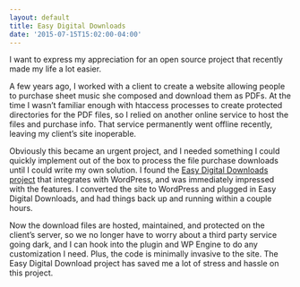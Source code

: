 ```yaml
---
layout: default
title: Easy Digital Downloads
date: '2015-07-15T15:02:00-04:00'
---
```

I want to express my appreciation for an open source project that recently made my life a lot easier.

A few years ago, I worked with a client to create a website allowing people to purchase sheet music she composed and download them as PDFs. At the time I wasn’t familiar enough with htaccess processes to create protected directories for the PDF files, so I relied on another online service to host the files and purchase info. That service permanently went offline recently, leaving my client’s site inoperable.

Obviously this became an urgent project, and I needed something I could quickly implement out of the box to process the file purchase downloads until I could write my own solution. I found the <a href="https://wordpress.org/plugins/easy-digital-downloads/" target="_blank">Easy Digital Downloads project</a> that integrates with WordPress, and was immediately impressed with the features. I converted the site to WordPress and plugged in Easy Digital Downloads, and had things back up and running within a couple hours.

Now the download files are hosted, maintained, and protected on the client’s server, so we no longer have to worry about a third party service going dark, and I can hook into the plugin and WP Engine to do any customization I need. Plus, the code is minimally invasive to the site. The Easy Digital Download project has saved me a lot of stress and hassle on this project.
